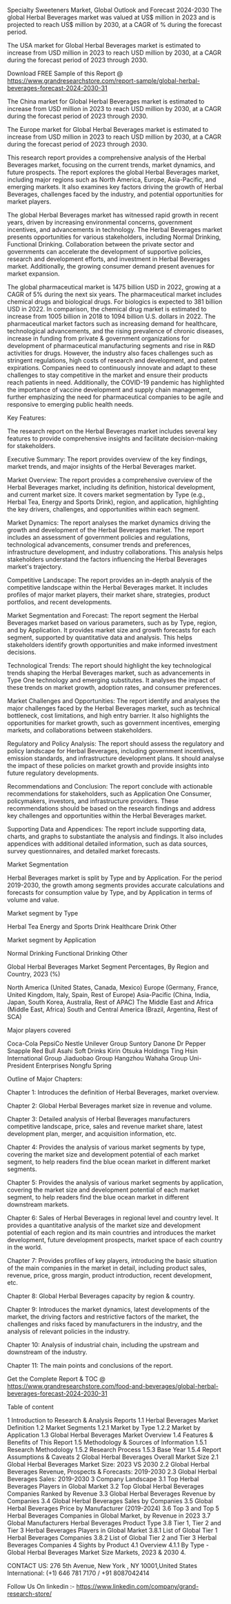 Specialty Sweeteners Market, Global Outlook and Forecast 2024-2030
The global Herbal Beverages market was valued at US$ million in 2023 and is projected to reach US$ million by 2030, at a CAGR of % during the forecast period.



The USA market for Global Herbal Beverages market is estimated to increase from USD million in 2023 to reach USD million by 2030, at a CAGR during the forecast period of 2023 through 2030.

Download FREE Sample of this Report @ https://www.grandresearchstore.com/report-sample/global-herbal-beverages-forecast-2024-2030-31




The China market for Global Herbal Beverages market is estimated to increase from USD million in 2023 to reach USD million by 2030, at a CAGR during the forecast period of 2023 through 2030.



The Europe market for Global Herbal Beverages market is estimated to increase from USD million in 2023 to reach USD million by 2030, at a CAGR during the forecast period of 2023 through 2030.



This research report provides a comprehensive analysis of the Herbal Beverages market, focusing on the current trends, market dynamics, and future prospects. The report explores the global Herbal Beverages market, including major regions such as North America, Europe, Asia-Pacific, and emerging markets. It also examines key factors driving the growth of Herbal Beverages, challenges faced by the industry, and potential opportunities for market players.

The global Herbal Beverages market has witnessed rapid growth in recent years, driven by increasing environmental concerns, government incentives, and advancements in technology. The Herbal Beverages market presents opportunities for various stakeholders, including Normal Drinking, Functional Drinking. Collaboration between the private sector and governments can accelerate the development of supportive policies, research and development efforts, and investment in Herbal Beverages market. Additionally, the growing consumer demand present avenues for market expansion.

The global pharmaceutical market is 1475 billion USD in 2022, growing at a CAGR of 5% during the next six years. The pharmaceutical market includes chemical drugs and biological drugs. For biologics is expected to 381 billion USD in 2022. In comparison, the chemical drug market is estimated to increase from 1005 billion in 2018 to 1094 billion U.S. dollars in 2022. The pharmaceutical market factors such as increasing demand for healthcare, technological advancements, and the rising prevalence of chronic diseases, increase in funding from private & government organizations for development of pharmaceutical manufacturing segments and rise in R&D activities for drugs. However, the industry also faces challenges such as stringent regulations, high costs of research and development, and patent expirations. Companies need to continuously innovate and adapt to these challenges to stay competitive in the market and ensure their products reach patients in need. Additionally, the COVID-19 pandemic has highlighted the importance of vaccine development and supply chain management, further emphasizing the need for pharmaceutical companies to be agile and responsive to emerging public health needs.

Key Features:

The research report on the Herbal Beverages market includes several key features to provide comprehensive insights and facilitate decision-making for stakeholders.

Executive Summary: The report provides overview of the key findings, market trends, and major insights of the Herbal Beverages market.

Market Overview: The report provides a comprehensive overview of the Herbal Beverages market, including its definition, historical development, and current market size. It covers market segmentation by Type (e.g., Herbal Tea, Energy and Sports Drink), region, and application, highlighting the key drivers, challenges, and opportunities within each segment.

Market Dynamics: The report analyses the market dynamics driving the growth and development of the Herbal Beverages market. The report includes an assessment of government policies and regulations, technological advancements, consumer trends and preferences, infrastructure development, and industry collaborations. This analysis helps stakeholders understand the factors influencing the Herbal Beverages market's trajectory.

Competitive Landscape: The report provides an in-depth analysis of the competitive landscape within the Herbal Beverages market. It includes profiles of major market players, their market share, strategies, product portfolios, and recent developments.

Market Segmentation and Forecast: The report segment the Herbal Beverages market based on various parameters, such as by Type, region, and by Application. It provides market size and growth forecasts for each segment, supported by quantitative data and analysis. This helps stakeholders identify growth opportunities and make informed investment decisions.

Technological Trends: The report should highlight the key technological trends shaping the Herbal Beverages market, such as advancements in Type One technology and emerging substitutes. It analyses the impact of these trends on market growth, adoption rates, and consumer preferences.

Market Challenges and Opportunities: The report identify and analyses the major challenges faced by the Herbal Beverages market, such as technical bottleneck, cost limitations, and high entry barrier. It also highlights the opportunities for market growth, such as government incentives, emerging markets, and collaborations between stakeholders.

Regulatory and Policy Analysis: The report should assess the regulatory and policy landscape for Herbal Beverages, including government incentives, emission standards, and infrastructure development plans. It should analyse the impact of these policies on market growth and provide insights into future regulatory developments.

Recommendations and Conclusion: The report conclude with actionable recommendations for stakeholders, such as Application One Consumer, policymakers, investors, and infrastructure providers. These recommendations should be based on the research findings and address key challenges and opportunities within the Herbal Beverages market.

Supporting Data and Appendices: The report include supporting data, charts, and graphs to substantiate the analysis and findings. It also includes appendices with additional detailed information, such as data sources, survey questionnaires, and detailed market forecasts.

Market Segmentation

Herbal Beverages market is split by Type and by Application. For the period 2019-2030, the growth among segments provides accurate calculations and forecasts for consumption value by Type, and by Application in terms of volume and value.

Market segment by Type



Herbal Tea
Energy and Sports Drink
Healthcare Drink
Other


Market segment by Application



Normal Drinking
Functional Drinking
Other


Global Herbal Beverages Market Segment Percentages, By Region and Country, 2023 (%)



North America (United States, Canada, Mexico)
Europe (Germany, France, United Kingdom, Italy, Spain, Rest of Europe)
Asia-Pacific (China, India, Japan, South Korea, Australia, Rest of APAC)
The Middle East and Africa (Middle East, Africa)
South and Central America (Brazil, Argentina, Rest of SCA)


Major players covered



Coca-Cola
PepsiCo
Nestle
Unilever Group
Suntory
Danone
Dr Pepper Snapple
Red Bull
Asahi Soft Drinks
Kirin
Otsuka Holdings
Ting Hsin International Group
Jiaduobao Group
Hangzhou Wahaha Group
Uni-President Enterprises
Nongfu Spring


Outline of Major Chapters:

Chapter 1: Introduces the definition of Herbal Beverages, market overview.

Chapter 2: Global Herbal Beverages market size in revenue and volume.

Chapter 3: Detailed analysis of Herbal Beverages manufacturers competitive landscape, price, sales and revenue market share, latest development plan, merger, and acquisition information, etc.

Chapter 4: Provides the analysis of various market segments by type, covering the market size and development potential of each market segment, to help readers find the blue ocean market in different market segments.

Chapter 5: Provides the analysis of various market segments by application, covering the market size and development potential of each market segment, to help readers find the blue ocean market in different downstream markets.

Chapter 6: Sales of Herbal Beverages in regional level and country level. It provides a quantitative analysis of the market size and development potential of each region and its main countries and introduces the market development, future development prospects, market space of each country in the world.

Chapter 7: Provides profiles of key players, introducing the basic situation of the main companies in the market in detail, including product sales, revenue, price, gross margin, product introduction, recent development, etc.

Chapter 8: Global Herbal Beverages capacity by region & country.

Chapter 9: Introduces the market dynamics, latest developments of the market, the driving factors and restrictive factors of the market, the challenges and risks faced by manufacturers in the industry, and the analysis of relevant policies in the industry.

Chapter 10: Analysis of industrial chain, including the upstream and downstream of the industry.

Chapter 11: The main points and conclusions of the report.

Get the Complete Report & TOC @ https://www.grandresearchstore.com/food-and-beverages/global-herbal-beverages-forecast-2024-2030-31

Table of content

1 Introduction to Research & Analysis Reports
1.1 Herbal Beverages Market Definition
1.2 Market Segments
1.2.1 Market by Type
1.2.2 Market by Application
1.3 Global Herbal Beverages Market Overview
1.4 Features & Benefits of This Report
1.5 Methodology & Sources of Information
1.5.1 Research Methodology
1.5.2 Research Process
1.5.3 Base Year
1.5.4 Report Assumptions & Caveats
2 Global Herbal Beverages Overall Market Size
2.1 Global Herbal Beverages Market Size: 2023 VS 2030
2.2 Global Herbal Beverages Revenue, Prospects & Forecasts: 2019-2030
2.3 Global Herbal Beverages Sales: 2019-2030
3 Company Landscape
3.1 Top Herbal Beverages Players in Global Market
3.2 Top Global Herbal Beverages Companies Ranked by Revenue
3.3 Global Herbal Beverages Revenue by Companies
3.4 Global Herbal Beverages Sales by Companies
3.5 Global Herbal Beverages Price by Manufacturer (2019-2024)
3.6 Top 3 and Top 5 Herbal Beverages Companies in Global Market, by Revenue in 2023
3.7 Global Manufacturers Herbal Beverages Product Type
3.8 Tier 1, Tier 2 and Tier 3 Herbal Beverages Players in Global Market
3.8.1 List of Global Tier 1 Herbal Beverages Companies
3.8.2 List of Global Tier 2 and Tier 3 Herbal Beverages Companies
4 Sights by Product
4.1 Overview
4.1.1 By Type - Global Herbal Beverages Market Size Markets, 2023 & 2030
4.

CONTACT US:
276 5th Avenue, New York , NY 10001,United States
International: (+1) 646 781 7170 / +91 8087042414

Follow Us On linkedin :- https://www.linkedin.com/company/grand-research-store/


